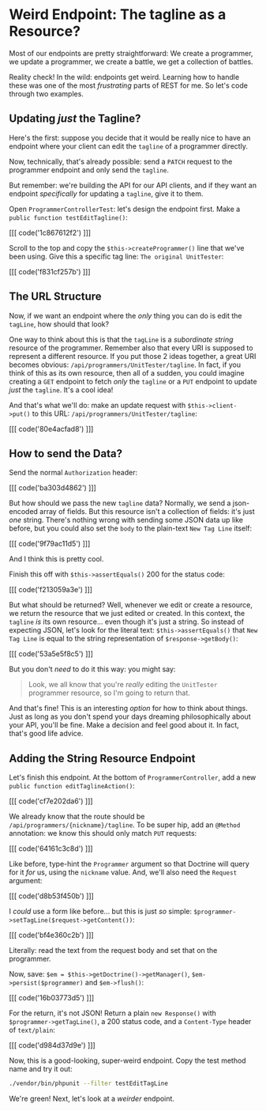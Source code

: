 # Weird Endpoint: The tagline as a Resource?

Most of our endpoints are pretty straightforward: We create a programmer, we update
a programmer, we create a battle, we get a collection of battles.

Reality check! In the wild: endpoints get weird. Learning how to handle these was
one of the most *frustrating* parts of REST for me. So let's code through two examples.

## Updating *just* the Tagline?

Here's the first: suppose you decide that it would be really nice to have an endpoint
where your client can edit the `tagline` of a programmer directly.

Now, technically, that's already possible: send a `PATCH` request to the programmer
endpoint and only send the `tagline`.

But remember: we're building the API for our API clients, and if they want an endpoint
*specifically* for updating a `tagline`, give it to them.

Open `ProgrammerControllerTest`: let's design the endpoint first. Make a
`public function testEditTagline()`:

[[[ code('1c867612f2') ]]]

Scroll to the top and copy the `$this->createProgrammer()` line that we've been using.
Give this a specific tag line: `The original UnitTester`:

[[[ code('f831cf257b') ]]]

## The URL Structure

Now, if we want an endpoint where the *only* thing you can do is edit the `tagLine`,
how should that look?

One way to think about this is that the `tagLine` is a *subordinate* *string* resource
of the programmer. Remember also that every URI is supposed to represent a different
resource. If you put those 2 ideas together, a great URI becomes obvious:
`/api/programmers/UnitTester/tagline`. In fact, if you think of this as its own
resource, then all of a sudden, you could imagine creating a `GET` endpoint to fetch
*only* the `tagline` or a `PUT` endpoint to update *just* the `tagline`. It's a cool
idea!

And that's what we'll do: make an update request with `$this->client->put()` to this
URL: `/api/programmers/UnitTester/tagline`:

[[[ code('80e4acfad8') ]]]

## How to send the Data?

Send the normal `Authorization` header:

[[[ code('ba303d4862') ]]]

But how should we pass the new `tagline` data? Normally, we send a json-encoded array
of fields. But this resource isn't a collection of fields: it's just *one* string.
There's nothing wrong with sending some JSON data up like before, but you could also
set the `body` to the plain-text `New Tag Line` itself:

[[[ code('9f79ac11d5') ]]]

And I think this is pretty cool.

Finish this off with `$this->assertEquals()` 200 for the status code:

[[[ code('f213059a3e') ]]]

But what should be returned? Well, whenever we edit or create a resource, we return the
resource that we just edited or created. In this context, the `tagline` *is* its own
resource... even though it's just a string. So instead of expecting JSON, let's look
for the literal text: `$this->assertEquals()` that `New Tag Line` is equal to the
string representation of `$response->getBody()`:

[[[ code('53a5e5f8c5') ]]]

But you don't *need* to do it this way: you might say:

> Look, we all know that you're *really* editing the `UnitTester` programmer
  resource, so I'm going to return that.

And that's fine! This is an interesting *option* for how to think about things.
Just as long as you don't spend your days dreaming philosophically about your API,
you'll be fine. Make a decision and feel good about it. In fact, that's good life
advice.

## Adding the String Resource Endpoint

Let's finish this endpoint. At the bottom of `ProgrammerController`, add a new
`public function editTaglineAction()`:

[[[ code('cf7e202da6') ]]]

We already know that the route should be `/api/programmers/{nickname}/tagline`.
To be super hip, add an `@Method` annotation: we know this should only match `PUT` requests:

[[[ code('64161c3c8d') ]]]

Like before, type-hint the `Programmer` argument so that Doctrine will query for
it *for* us, using the `nickname` value. And, we'll also need the `Request` argument:

[[[ code('d8b53f450b') ]]]

I *could* use a form like before... but this is just *so* simple:
`$programmer->setTagLine($request->getContent())`:

[[[ code('bf4e360c2b') ]]]

Literally: read the text from the request body and set that on the programmer.

Now, save: `$em = $this->getDoctrine()->getManager()`, `$em->persist($programmer)`
and `$em->flush()`:

[[[ code('16b03773d5') ]]]

For the return, it's not JSON! Return a plain `new Response()` with `$programmer->getTagLine()`,
a 200 status code, and a `Content-Type` header of `text/plain`:

[[[ code('d984d37d9e') ]]]

Now, this is a good-looking, super-weird endpoint. Copy the test method name and try
it out:

```bash
./vendor/bin/phpunit --filter testEditTagLine
```

We're green! Next, let's look at a *weirder* endpoint.
